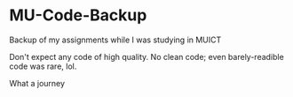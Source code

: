 # MU-Code-Backup
Backup of my assignments while I was studying in MUICT

Don't expect any code of high quality. No clean code; even barely-readible code was rare, lol.

What a journey
